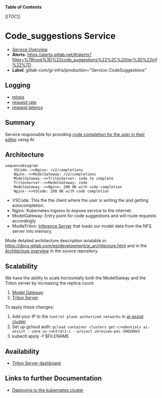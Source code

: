 <!-- MARKER: do not edit this section directly. Edit services/service-catalog.yml then run scripts/generate-docs -->

**Table of Contents**

[[_TOC_]]

# Code_suggestions Service

* [Service Overview](https://dashboards.gitlab.net/d/code_suggestions-main/code-suggestions-overview)
* **Alerts**: <https://alerts.gitlab.net/#/alerts?filter=%7Btype%3D%22code_suggestions%22%2C%20tier%3D%22inf%22%7D>
* **Label**: gitlab-com/gl-infra/production~"Service::CodeSuggestions"

## Logging

* [mlops](https://log.gprd.gitlab.net/goto/d21f8880-f0a7-11ed-a017-0d32180b1390)
* [request rate](https://log.gprd.gitlab.net/goto/c4faac00-f612-11ed-a017-0d32180b1390)
* [request latency](https://log.gprd.gitlab.net/goto/b423c240-f612-11ed-8afc-c9851e4645c0)

<!-- END_MARKER -->

## Summary

Service responsible for providing [code completion for the user in their editor](https://youtu.be/WnxBYxN2-p4) using AI.

## Architecture

```mermaid
sequenceDiagram
    VSCode-->>Nginx: /v2/completions
    Nginx-->>ModelGateway: /v2/completions
    ModelGateway-->>TritonServer: code to complete
    TritonServer-->>ModelGateway: code
    ModelGateway-->>Nginx: 200 OK with code completion
    Nginx-->>VSCode: 200 OK with code completion
```

* VSCode: This the the client where the user is writing the and getting autocompletion.
* Nginx: Kubernetes Ingress to expose service to the internet.
* ModelGateway: Entry point for code suggestions and will route requests accordingly.
* ModleTriton: [Inference Server](https://github.com/triton-inference-server/server) that loads our model data from the NFS server into memory.

Mode detailed architecture description avialable in:
<https://docs.gitlab.com/ee/development/ai_architecture.html> and in
the [Architecture
overview](https://gitlab.com/gitlab-org/modelops/applied-ml/code-suggestions/ai-assist/-/blob/main/docs/architecture.md)
in the source repository.

<!-- ## Performance -->

## Scalability

We have the ability to scale horizontally both the ModelGateay and the Triton server by increasing the replica count:

1. [Model Gateway](https://gitlab.com/gitlab-org/modelops/applied-ml/code-suggestions/ai-assist/-/blob/dd0521daf221c24781d2cad02d1352d6a1ce02b2/manifests/fauxpilot/model-gateway.yaml)
1. [Triton Server](https://gitlab.com/gitlab-org/modelops/applied-ml/code-suggestions/ai-assist/-/blob/dd0521daf221c24781d2cad02d1352d6a1ce02b2/manifests/fauxpilot/model-triton.yaml)

To apply these changes:

1. Add your IP to the `Control plane authorized networks` in [ai-assist cluster](https://console.cloud.google.com/kubernetes/clusters/details/us-central1-c/ai-assist/details?project=unreview-poc-390200e5)
1. Set up gcloud auth: `gcloud container clusters get-credentials ai-assist --zone us-central1-c --project unreview-poc-390200e5`
1. kubectl apply -f $FILENAME

## Availability

* [Triton Server dashboard](https://dashboards.gitlab.net/d/code_suggestions-triton/code-suggestions-triton-server?orgId=1)

<!-- ## Durability -->

<!-- ## Security/Compliance -->

<!-- ## Monitoring/Alerting -->

## Links to further Documentation

* [Deploying to the kubernetes cluster](https://gitlab.com/gitlab-org/modelops/applied-ml/code-suggestions/ai-assist#deploying-to-the-kubernetes-cluster)
